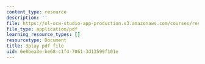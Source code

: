 ```yaml
---
content_type: resource
description: ''
file: https://ol-ocw-studio-app-production.s3.amazonaws.com/courses/res-ll-005-mathematics-of-big-data-and-machine-learning-january-iap-2020/6e0bea3ebe68c1f470613d13599f101e_MTakzGAhYvo.pdf
file_type: application/pdf
learning_resource_types: []
resourcetype: Document
title: 3play pdf file
uid: 6e0bea3e-be68-c1f4-7061-3d13599f101e
---
```

